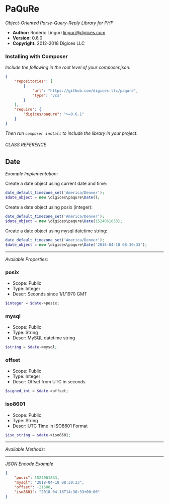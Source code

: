 # PaQuRe #

_Object-Oriented Parse-Query-Reply Library for PHP_

- **Author:** Roderic Linguri <linguri@digices.com>
- **Version:** 0.6.0
- **Copyright:** 2012-2018 Digices LLC

### Installing with Composer ###

_Include the following in the root level of your composer.json:_

```JSON
{
    "repositories": [
        {
            "url": "https://github.com/digices-llc/paqure",
            "type": "vcs"
        }
    ],
    "require": {
        "digices/paqure": ">=0.6.1"
    }
}

```

_Then run `composer install` to include the library in your project._

###### CLASS REFERENCE ######
## Date ##

_Example Implementation:_

Create a date object using current date and time:
```PHP
date_default_timezone_set('America/Denver');
$date_object = new \digices\paqure\Date();
```

Create a date object using posix (integer):
```PHP
date_default_timezone_set('America/Denver');
$date_object = new \digices\paqure\Date(1524061833);
```

Create a date object using mysql datetime string:
```PHP
date_default_timezone_set('America/Denver');
$date_object = new \digices\paqure\Date('2018-04-18 08:30:33');
```

---
_Available Properties:_

### posix ###
- Scope: Public
- Type: Integer
- Descr: Seconds since 1/1/1970 GMT
```PHP
$integer = $date->posix;
```

### mysql ###
- Scope: Public
- Type: String
- Descr: MySQL datetime string
```PHP
$string = $date->mysql;
```

### offset ###
- Scope: Public
- Type: Integer
- Descr: Offset from UTC in seconds
```PHP
$signed_int = $date->offset;
```

### iso8601 ###
- Scope: Public
- Type: String
- Descr: UTC Time in ISO8601 Format
```PHP
$iso_string = $date->iso8601;
```

---
_Available Methods:_

---
_JSON Encode Example_

```JSON
{
    "posix": 1524061833,
    "mysql": "2018-04-18 08:30:33",
    "offset": -21600,
    "iso8601": "2018-04-18T14:30:33+00:00"
}
```
